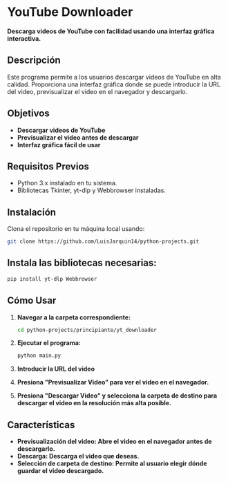 # YouTube Downloader

**Descarga videos de YouTube con facilidad usando una interfaz gráfica interactiva.**

## Descripción

Este programa permite a los usuarios descargar videos de YouTube en alta calidad. Proporciona una interfaz gráfica donde se puede introducir la URL del video, previsualizar el video en el navegador y descargarlo.

## Objetivos

- **Descargar videos de YouTube**
- **Previsualizar el video antes de descargar**
- **Interfaz gráfica fácil de usar**

## Requisitos Previos

- Python 3.x instalado en tu sistema.
- Bibliotecas Tkinter, yt-dlp y Webbrowser instaladas.

## Instalación

Clona el repositorio en tu máquina local usando:

```bash
git clone https://github.com/LuisJarquin14/python-projects.git
```

## Instala las bibliotecas necesarias:

```bash
pip install yt-dlp Webbrowser
```

## Cómo Usar

1. **Navegar a la carpeta correspondiente:**

   ```bash
   cd python-projects/principiante/yt_downloader
   ```

2. **Ejecutar el programa:**

   ```bash
   python main.py
   ```

3. **Introducir la URL del video**

4. **Presiona "Previsualizar Video" para ver el video en el navegador.**

5. **Presiona "Descargar Video" y selecciona la carpeta de destino para descargar el video en la resolución más alta posible.**

## Características

- **Previsualización del video: Abre el video en el navegador antes de descargarlo.**
- **Descarga: Descarga el video que deseas.**
- **Selección de carpeta de destino: Permite al usuario elegir dónde guardar el video descargado.**
